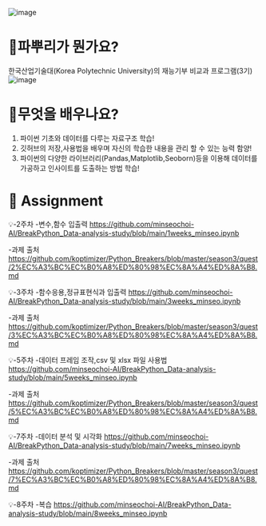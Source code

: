 ![image](https://user-images.githubusercontent.com/85101003/137398853-77d59545-d8e9-41de-8d84-32682bc18d36.png)
# 🤔파뿌리가 뭔가요?
한국산업기술대(Korea Polytechnic University)의 재능기부 비교과 프로그램(3기)
![image](https://user-images.githubusercontent.com/85101003/137400495-c3c67b24-ad15-49d2-887d-e3c9d7c0f82c.png)
# 🧐무엇을 배우나요?
1. 파이썬 기초와 데이터를 다루는 자료구조 학습!
2. 깃허브의 저장,사용법을 배우며 자신의 학습한 내용을 관리 할 수 있는 능력 함양!
3. 파이썬의 다양한 라이브러리(Pandas,Matplotlib,Seoborn)등을 이용해 데이터를 가공하고 인사이트를 도출하는 방법 학습!
# 📁 Assignment
  💡-2주차 
  -변수,함수 입출력 https://github.com/minseochoi-AI/BreakPython_Data-analysis-study/blob/main/1weeks_minseo.ipynb
 
  -과제 출처
  https://github.com/koptimizer/Python_Breakers/blob/master/season3/quest/2%EC%A3%BC%EC%B0%A8%ED%80%98%EC%8A%A4%ED%8A%B8.md
  
  💡-3주차 
  -함수응용,정규표현식과 입출력 https://github.com/minseochoi-AI/BreakPython_Data-analysis-study/blob/main/3weeks_minseo.ipynb
  
  -과제 출처
  https://github.com/koptimizer/Python_Breakers/blob/master/season3/quest/3%EC%A3%BC%EC%B0%A8%ED%80%98%EC%8A%A4%ED%8A%B8.md
  
  💡-5주차 
  -데이터 프레임 조작,csv 및 xlsx 파일 사용법 https://github.com/minseochoi-AI/BreakPython_Data-analysis-study/blob/main/5weeks_minseo.ipynb
  
  -과제 출처
  https://github.com/koptimizer/Python_Breakers/blob/master/season3/quest/5%EC%A3%BC%EC%B0%A8%ED%80%98%EC%8A%A4%ED%8A%B8.md
  
  💡-7주차 
  -데이터 분석 및 시각화 https://github.com/minseochoi-AI/BreakPython_Data-analysis-study/blob/main/7weeks_minseo.ipynb
  
  -과제 출처
  https://github.com/koptimizer/Python_Breakers/blob/master/season3/quest/7%EC%A3%BC%EC%B0%A8%ED%80%98%EC%8A%A4%ED%8A%B8.md

💡-8주차 
  -복습 https://github.com/minseochoi-AI/BreakPython_Data-analysis-study/blob/main/8weeks_minseo.ipynb
